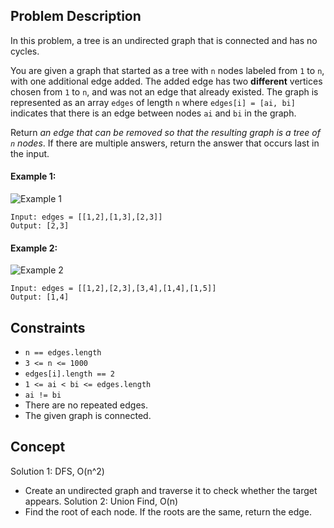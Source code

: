 ## Problem Description

In this problem, a tree is an undirected graph that is connected and has no cycles.

You are given a graph that started as a tree with `n` nodes labeled from `1` to `n`, with one additional edge added. The added edge has two **different** vertices chosen from `1` to `n`, and was not an edge that already existed. The graph is represented as an array `edges` of length `n` where `edges[i] = [ai, bi]` indicates that there is an edge between nodes `ai` and `bi` in the graph.

Return *an edge that can be removed so that the resulting graph is a tree of `n` nodes*. If there are multiple answers, return the answer that occurs last in the input.

#### Example 1:

![Example 1](https://assets.leetcode.com/uploads/2021/03/12/graph1.jpg)
```plaintext
Input: edges = [[1,2],[1,3],[2,3]]
Output: [2,3]
```

#### Example 2:

![Example 2](https://assets.leetcode.com/uploads/2021/03/12/graph2.jpg)
```plaintext
Input: edges = [[1,2],[2,3],[3,4],[1,4],[1,5]]
Output: [1,4]
```

## Constraints

- `n == edges.length`
- `3 <= n <= 1000`
- `edges[i].length == 2`
- `1 <= ai < bi <= edges.length`
- `ai != bi`
- There are no repeated edges.
- The given graph is connected.

## Concept
Solution 1: DFS, O(n^2)
- Create an undirected graph and traverse it to check whether the target appears.
Solution 2: Union Find, O(n)
- Find the root of each node. If the roots are the same, return the edge.
